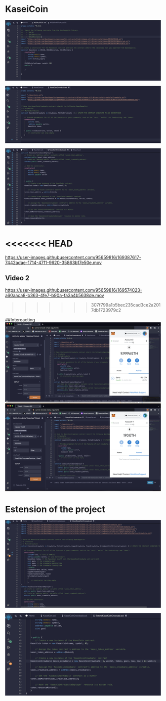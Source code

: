 # KaseiCoin
![](image/kasei1.png)

![](image/kasei2.png)

![](image/kasei3.png)



<<<<<<< HEAD
=======
https://user-images.githubusercontent.com/95659816/169387617-7442adae-1714-47f1-9620-35863b17e50e.mov
## Video 2
https://user-images.githubusercontent.com/95659816/169574023-a60aaca8-b363-4fe7-b90a-fa3a4b5638de.mov
>>>>>>> 307f799a1b5bec235cad3ce2a2017db1723979c2

##Intereacting 
![](image/SendEth.png)
![](image/RecieveEth.png)


# Estension of the project

![](image/ExtendKasei.png)

![](image/ExtendKasei1.png)


